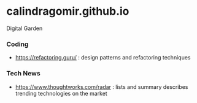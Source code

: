 # calindragomir.github.io
Digital Garden

### Coding

- https://refactoring.guru/ : design patterns and refactoring techniques

### Tech News

- https://www.thoughtworks.com/radar : lists and summary describes trending technologies on the market
